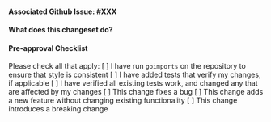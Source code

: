 <!-- Thank you for contributing! -->
<!-- Before submitting this pull request, please fill this out to the best of your ability -->
#### Associated Github Issue: #XXX


#### What does this changeset do?
<!-- add a description of your changeset -->

#### Pre-approval Checklist

Please check all that apply:
[ ] I have run `goimports` on the repository to ensure that style is consistent
[ ] I have added tests that verify my changes, if applicable
[ ] I have verified all existing tests work, and changed any that are affected by my changes
[ ] This change fixes a bug
[ ] This change adds a new feature without changing existing functionality
[ ] This change introduces a breaking change
